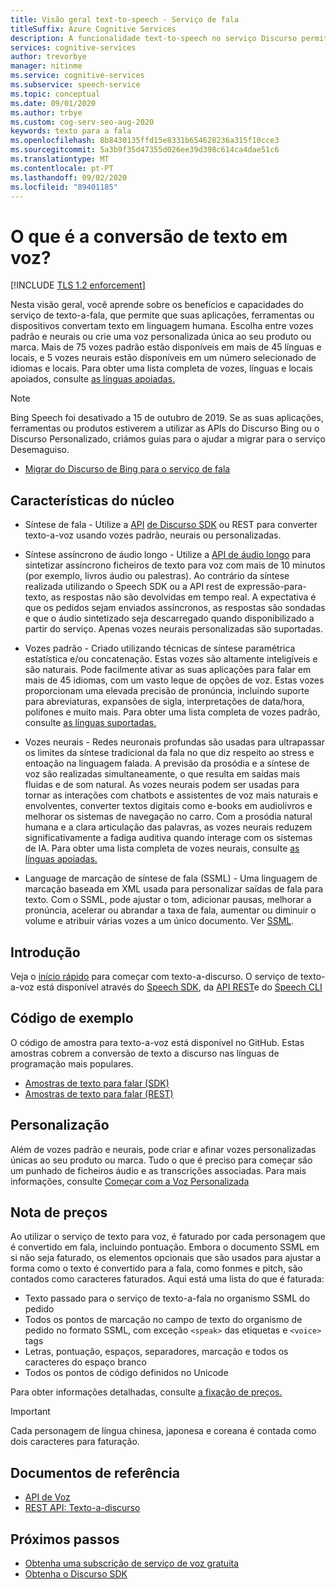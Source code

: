 ```yaml
---
title: Visão geral text-to-speech - Serviço de fala
titleSuffix: Azure Cognitive Services
description: A funcionalidade text-to-speech no serviço Discurso permite que as suas aplicações, ferramentas ou dispositivos convertam o texto em linguagem humana natural. Este artigo é uma visão geral dos benefícios e capacidades do serviço text-to-speech.
services: cognitive-services
author: trevorbye
manager: nitinme
ms.service: cognitive-services
ms.subservice: speech-service
ms.topic: conceptual
ms.date: 09/01/2020
ms.author: trbye
ms.custom: cog-serv-seo-aug-2020
keywords: texto para a fala
ms.openlocfilehash: 8b8430135ffd15e8331b654628236a315f10cce3
ms.sourcegitcommit: 5a3b9f35d47355d026ee39d398c614ca4dae51c6
ms.translationtype: MT
ms.contentlocale: pt-PT
ms.lasthandoff: 09/02/2020
ms.locfileid: "89401185"
---
```

# <a name="what-is-text-to-speech"></a>O que é a conversão de texto em voz?

[!INCLUDE [TLS 1.2 enforcement](../../../includes/cognitive-services-tls-announcement.md)]

Nesta visão geral, você aprende sobre os benefícios e capacidades do serviço de texto-a-fala, que permite que suas aplicações, ferramentas ou dispositivos convertam texto em linguagem humana. Escolha entre vozes padrão e neurais ou crie uma voz personalizada única ao seu produto ou marca. Mais de 75 vozes padrão estão disponíveis em mais de 45 línguas e locais, e 5 vozes neurais estão disponíveis em um número selecionado de idiomas e locais. Para obter uma lista completa de vozes, línguas e locais apoiados, consulte [as línguas apoiadas.](language-support.md#text-to-speech)

> [!NOTE]
> Bing Speech foi desativado a 15 de outubro de 2019. Se as suas aplicações, ferramentas ou produtos estiverem a utilizar as APIs do Discurso Bing ou o Discurso Personalizado, criámos guias para o ajudar a migrar para o serviço Desemaguiso.
> - [Migrar do Discurso de Bing para o serviço de fala](how-to-migrate-from-bing-speech.md)

## <a name="core-features"></a>Características do núcleo

* Síntese de fala - Utilize a [API](rest-text-to-speech.md) [de Discurso SDK](quickstarts/text-to-speech-audio-file.md) ou REST para converter texto-a-voz usando vozes padrão, neurais ou personalizadas.

* Síntese assíncrono de áudio longo - Utilize a [API de áudio longo](long-audio-api.md) para sintetizar assíncrono ficheiros de texto para voz com mais de 10 minutos (por exemplo, livros áudio ou palestras). Ao contrário da síntese realizada utilizando o Speech SDK ou a API rest de expressão-para-texto, as respostas não são devolvidas em tempo real. A expectativa é que os pedidos sejam enviados assíncronos, as respostas são sondadas e que o áudio sintetizado seja descarregado quando disponibilizado a partir do serviço. Apenas vozes neurais personalizadas são suportadas.

* Vozes padrão - Criado utilizando técnicas de síntese paramétrica estatística e/ou concatenação. Estas vozes são altamente inteligíveis e são naturais. Pode facilmente ativar as suas aplicações para falar em mais de 45 idiomas, com um vasto leque de opções de voz. Estas vozes proporcionam uma elevada precisão de pronúncia, incluindo suporte para abreviaturas, expansões de sigla, interpretações de data/hora, polifones e muito mais. Para obter uma lista completa de vozes padrão, consulte [as línguas suportadas.](language-support.md#text-to-speech)

* Vozes neurais - Redes neuronais profundas são usadas para ultrapassar os limites da síntese tradicional da fala no que diz respeito ao stress e entoação na linguagem falada. A previsão da prosódia e a síntese de voz são realizadas simultaneamente, o que resulta em saídas mais fluidas e de som natural. As vozes neurais podem ser usadas para tornar as interações com chatbots e assistentes de voz mais naturais e envolventes, converter textos digitais como e-books em audiolivros e melhorar os sistemas de navegação no carro. Com a prosódia natural humana e a clara articulação das palavras, as vozes neurais reduzem significativamente a fadiga auditiva quando interage com os sistemas de IA. Para obter uma lista completa de vozes neurais, consulte [as línguas apoiadas.](language-support.md#text-to-speech)

* Language de marcação de síntese de fala (SSML) - Uma linguagem de marcação baseada em XML usada para personalizar saídas de fala para texto. Com o SSML, pode ajustar o tom, adicionar pausas, melhorar a pronúncia, acelerar ou abrandar a taxa de fala, aumentar ou diminuir o volume e atribuir várias vozes a um único documento. Ver [SSML](speech-synthesis-markup.md).

## <a name="get-started"></a>Introdução

Veja o [início rápido](get-started-text-to-speech.md) para começar com texto-a-discurso. O serviço de texto-a-voz está disponível através do [Speech SDK](speech-sdk.md), da [API REST](rest-text-to-speech.md)e do [Speech CLI](spx-overview.md)

## <a name="sample-code"></a>Código de exemplo

O código de amostra para texto-a-voz está disponível no GitHub. Estas amostras cobrem a conversão de texto a discurso nas línguas de programação mais populares.

- [Amostras de texto para falar (SDK)](https://github.com/Azure-Samples/cognitive-services-speech-sdk)
- [Amostras de texto para falar (REST)](https://github.com/Azure-Samples/Cognitive-Speech-TTS)

## <a name="customization"></a>Personalização

Além de vozes padrão e neurais, pode criar e afinar vozes personalizadas únicas ao seu produto ou marca. Tudo o que é preciso para começar são um punhado de ficheiros áudio e as transcrições associadas. Para mais informações, consulte [Começar com a Voz Personalizada](how-to-custom-voice.md)

## <a name="pricing-note"></a>Nota de preços

Ao utilizar o serviço de texto para voz, é faturado por cada personagem que é convertido em fala, incluindo pontuação. Embora o documento SSML em si não seja faturado, os elementos opcionais que são usados para ajustar a forma como o texto é convertido para a fala, como fonmes e pitch, são contados como caracteres faturados. Aqui está uma lista do que é faturada:

- Texto passado para o serviço de texto-a-fala no organismo SSML do pedido
- Todos os pontos de marcação no campo de texto do organismo de pedido no formato SSML, com exceção `<speak>` das etiquetas e `<voice>` tags
- Letras, pontuação, espaços, separadores, marcação e todos os caracteres do espaço branco
- Todos os pontos de código definidos no Unicode

Para obter informações detalhadas, consulte [a fixação de preços.](https://azure.microsoft.com/pricing/details/cognitive-services/speech-services/)

> [!IMPORTANT]
> Cada personagem de língua chinesa, japonesa e coreana é contada como dois caracteres para faturação.

## <a name="reference-docs"></a>Documentos de referência

- [API de Voz](speech-sdk.md)
- [REST API: Texto-a-discurso](rest-text-to-speech.md)

## <a name="next-steps"></a>Próximos passos

- [Obtenha uma subscrição de serviço de voz gratuita](get-started.md)
- [Obtenha o Discurso SDK](speech-sdk.md)
